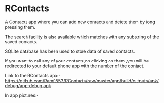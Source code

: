 # RContacts
A Contacts app where you can add new contacts and delete them by long pressing them.

The search facility is also available which matches with any substring of the saved contacts.

SQLite database has been used to store data of saved contacts.

If you want to call any of your contacts,on clicking on them ,you will be redirected to your default phone app with the number of the contact.

Link to the RContacts app:-  https://github.com/Ram0553/RContacts/raw/master/app/build/outputs/apk/debug/app-debug.apk

In app pictures:-

